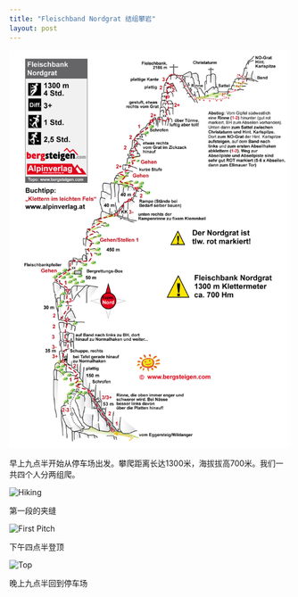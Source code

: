 ```yaml
---
title: "Fleischband Nordgrat 结组攀岩"
layout: post
---
```


![First Pitch](../assets/images/2022-10-07/fleischbank_nordgrat_topo.jpg)

早上九点半开始从停车场出发。攀爬距离长达1300米，海拔拔高700米。我们一共四个人分两组爬。

![Hiking](../assets/images/2022-10-07/hiking.jpg)

第一段的夹缝

![First Pitch](../assets/images/2022-10-07/first-pitch.jpg)


下午四点半登顶

![Top](../assets/images/2022-10-07/top.jpg)

晚上九点半回到停车场